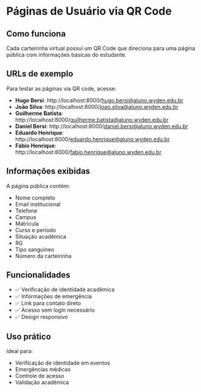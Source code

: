 # Páginas de Usuário via QR Code

## Como funciona

Cada carteirinha virtual possui um QR Code que direciona para uma página pública com informações básicas do estudante.

## URLs de exemplo

Para testar as páginas via QR code, acesse:

- **Hugo Bersi**: http://localhost:8000/hugo.bersi@aluno.wyden.edu.br
- **João Silva**: http://localhost:8000/joao.silva@aluno.wyden.edu.br
- **Guilherme Batista**: http://localhost:8000/guilherme.batista@aluno.wyden.edu.br
- **Daniel Bersi**: http://localhost:8000/daniel.bersi@aluno.wyden.edu.br
- **Eduardo Henrique**: http://localhost:8000/eduardo.henrique@aluno.wyden.edu.br
- **Fábio Henrique**: http://localhost:8000/fabio.henrique@aluno.wyden.edu.br

## Informações exibidas

A página pública contém:
- Nome completo
- Email institucional
- Telefone
- Campus
- Matrícula
- Curso e período
- Situação acadêmica
- RG
- Tipo sanguíneo
- Número da carteirinha

## Funcionalidades

- ✅ Verificação de identidade acadêmica
- ✅ Informações de emergência
- ✅ Link para contato direto
- ✅ Acesso sem login necessário
- ✅ Design responsivo

## Uso prático

Ideal para:
- Verificação de identidade em eventos
- Emergências médicas
- Controle de acesso
- Validação acadêmica 
